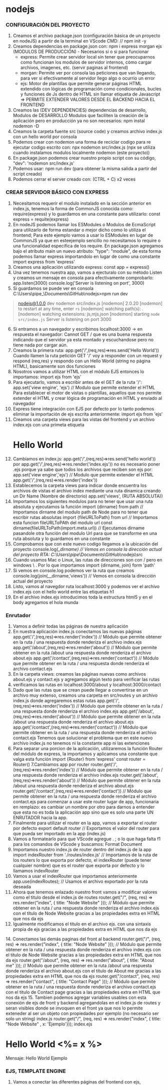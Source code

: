 # nodejs
### CONFIGURACIÓN DEL PROYECTO

1. Creamos el archivo package.json (configuración básica de un proyecto en nodeJS) a partir de la terminal en VScode CMD: // npm init -y
2. Creamos dependencias en package.json con: npm i express morgan ejs
    (MODULOS DE PRODUCCIÓN) - Necesarios si o si para funcionar
    - express: Permite crear servidor local sin tener que preocuparnos como funcionan los modulos de servidor internos, cómo cargar archivos, imagenes, etc. (servir paginas al frontend)
    - morgan: Permite ver por consola las peticiones que van llegando, para ver si efectivamente al servidor llego algo o ocurrio un error
    - ejs: Motor de plantillas que permite generar páginas HTML extendido con lógicas de programación como condicionales, bucles y funciones de Js dentro de HTML sin llamar etiqueta de Javascript => PERMITE EXTENDER VALORES DESDE EL BACKEND HACIA EL FRONTEND
3. Creamos las (DEV DEPENDENCIES) dependencias de desarrollo, Modulos de DESARROLLO Modulos que faciliten la creación de la aplicación pero en producción ya no son necesarios: npm instal nodemon -D
4. Creamos la carpeta fuente src (source code) y creamos archivo index.js con un hello world por consola
5. Podemos crear con nodemon una forma de reciclar codigo para re ejecutar codigo escrito con: npx nodemon src/index.js (npx se utiliza cuando instalamos modulos localmente nodemon (este proyecto))
6. En package.json podemos crear nuestro propio script con su código, "dev": 'nodemon src/index.js'
7. Podemos usar: npm run dev (para obtener la misma salida a partir del script creado)
8. Podemos cerrar el server creado con: (CTRL + C) x2 veces

### CREAR SERVIDOR BÁSICO CON EXPRESS

1. Necesitamos requerir el modulo instalado en la sección anterior en index.js, tenemos la forma de CommonJS conocida como: require(express) y lo guardamos en una constante para utilizarlo:
const express = requite(express)
2. En nodeJS podemos llamar los ESModules o Modulos de EcmaScript para utilizarlo de forma estandar o mejor dicho como lo utiliza el frontend; 
Para este ejemplo vamos a usar lo ESModules en lugar de CommonJS ya que en esteejemplo sencillo no necesitamos lo require o una funcionalidad especifica de los require.
En package.json agregamos bajo el atributo main un nuevo atributo: 
"type": "module", 
de esta forma podemos llamar express importandolo en lugar de como una constante
import express from 'express'
3. Creamos una aplicación utilizando express: const app = express()
4. Una vez tenemos nuestra app, vamos a ejecturalo con su método Listen y creamos un mensaje en consola para efectivamente comprobarlo: 
app.listen(3000)
console.log('Server is listening on port', 3000)
5. Si guardamos se puede ver en consola 
C:\Users\pipe_\Documents\GitHub\nodejs>npm run dev
> nodejs@1.0.0 dev
> nodemon src/index.js
[nodemon] 2.0.20
[nodemon] to restart at any time, enter `rs`
[nodemon] watching path(s): *.*
[nodemon] watching extensions: js,mjs,json
[nodemon] starting `node src/index.js`
Server is listening on port 3000
6. Si entramos a un navegador y escribimos localhost:3000 -> en respuesta el navegador: 
Cannot GET /
que es una buena respuesta indicando que el servidor ya esta montado y escuchandose pero no tiene nada por cargar aún.
7. Creamos la primera ruta:
app.get('/',(req,res)=>res.send('Hello World'))
Cuando llamen la ruta petición GET '/' voy a responder con un request y respond (req,res) y respondo con un Hello World (string no página HTML), basicamente son dos funciones
8. Nosotros vamos a utilizar HTML con el módulo EJS entonces lo importamos:
import ejs from 'ejs'
9. Para ejecutarlo, vamos a escribir antes de el GET de la ruta '/':
app.set('view engine', 'ejs') // Modulo que permite extender el HTML
Para establecer el motor de vistas o plantillas, aquellos que nos permite extender el HTML y crear lógica de programación en HTML y enviado al navegador
10. Express tiene integración con EJS por defecto por lo tanto podemos eliminar la importación de ejs escrita anteriormente: import ejs from 'ejs'
11. Creamos una carpeta views para las vistas del frontend y un archivo index.ejs con una primeta etiqueta <h1>Hello World</h1>
12. Cambiamos en index.js: app.get('/',(req,res)=>res.send('hello world'))  por 
app.get('/',(req,res)=>res.render('index.ejs')) 
no es necesario poner .ejs porque ya sabe que todos los archivos que reciben son ejs por: app.set('view engine','ejs') // Modulo que permite extender el HTML
app.get('/',(req,res)=>res.render('index')) 
13. Establecemos la carpeta views para indicar donde encuentra los archivos de vistas el archivo index mediante una ruta dinamica creando un Dir Name (Nombre de directorio)
app.set('views', (RUTA ABSOLUTA))
14. Importamos los siguientes modulos para no tener que usar una ruta absoluta y ejecutamos la función
import {dirname} from path // Importamos dirname del modulo path de Node para no tener que escribir rutas absolutas
import {fileURLToPath} from url // Importamos esta funcion fileURLToPAth del modulo url
const dirname(fileURLToPath(import.meta.url)) // Ejecutamos dirname pasandole otra función del modulo Url para que se transforme en una ruta absoluta y lo guardamos en una constante
15. Comprobamos que con este nuevo codigo llegamos a la ubicación del proyecto
console.log(__dirname) // Vemos en consola la dirección actual del proyecto
RTA: C:\Users\pipe_\Documents\GitHub\nodejs\src
16. Cuando usamos Mac o Linux, las rutas de direcciones son con / pero en windows \ . 
Por lo que importamos import {dirname, join} form 'path'
17. Si vemos en console.log podemos ver la ruta que creamos
console.log(join(__dirname,'views')) // Vemos en consola la dirección actual del proyecto
18. Listo, vamos al navegdor ruta localhost:3000 y podemos ver el archivo index.ejs con el hello world entre las etiquetas h1
19. En el archivo index.ejs introducimos toda la estructura html5 y en el body agregamos el hola munda

### Enrutador

1. Vamos a definir todas las páginas de nuestra aplicación
2. En nuestra aplicación index.js conectamos las nuevas páginas 
app.get('/',(req,res)=>res.render('index')) // Módulo que permite obtener en la ruta / una respuesta donde renderiza el archivo index.ejs
app.get('/about',(req,res)=>res.render('about')) // Módulo que permite obtener en la ruta /about una respuesta donde renderiza el archivo about.ejs
app.get('/contact',(req,res)=>res.render('contact')) // Módulo que permite obtener en la ruta / una respuesta donde renderiza el archivo contact.ejs
3. En la carpeta views: creamos las páginas nuevas como archivos about.ejs y contact.ejs y agregamos algún texto para verificar las rutas
4. verificamos las rutas en localhost:3000/about y localhost:3000/contact
5. Dado que las rutas que se crean puede llegar a convertirse en un archivo muy extenso, creamos una carpeta en src/routes y un archivo index.js donde agregaremos estas rutas
app.get('/',(req,res)=>res.render('index')) // Módulo que permite obtener en la ruta / una respuesta donde renderiza el archivo index.ejs
app.get('/about',(req,res)=>res.render('about')) // Módulo que permite obtener en la ruta /about una respuesta donde renderiza el archivo about.ejs
app.get('/contact',(req,res)=>res.render('contact')) // Módulo que permite obtener en la ruta / una respuesta donde renderiza el archivo contact.ejs
Tenemos que solucionar el problema que en este nuevo archivo index.js no tenemos ni la constante app ni las extenciones
6. Para separar una porcion de la aplicación, utilizaremos la función Router del módulo de express, la importamos y aplicamos una constante que valga esta función
import {Router} from 'express'
const router = Router()
7.Cambiamos app por router
router.get('/',(req,res)=>res.render('index')) // Módulo que permite obtener en la ruta / una respuesta donde renderiza el archivo index.ejs
router.get('/about',(req,res)=>res.render('about')) // Módulo que permite obtener en la ruta /about una respuesta donde renderiza el archivo about.ejs
router.get('/contact',(req,res)=>res.render('contact')) // Módulo que permite obtener en la ruta / una respuesta donde renderiza el archivo contact.ejs
para comenzar a usar este router lugar de app, funcionaria en remplazo: es cambiar un nombre por otro para darnos a entender que esta no es toda la aplicación app sino que es solo una parte UN ENRUTADOR hacia la app.
8. Finalmente para utilizar el router en la app, vamos a exportar el router por defecto
export default router // Exportamos el valor del router para que pueda ser importado en la app (index.js)
9. Vamos a formatearlo para que VScode agregue . ; o lo que haga falta
f1 para los comandos de VScode y buscamos: Format Document
10. Importamos nuestro index.js de router dentro del index.js de la app
import indexRouter from './routes/index.js' // Importamos de la ruta de los routers lo que exporta por defecto, el indexRouter (puede tener cualquier nombre) que es el router que exporta por defecto y lo llamamos indexRouter
11. Vamos a usar el indexRouter que importamos anteriormente
app.use(indexRoutes); // Usamos el archivo exportado por la ruta deseada
12. Ahora que tenemos enlazado nuestro front vamos a modificar valores como el titulo desde el index.js de routes
router.get("/", (req, res) => res.render("index", { title: "Node Website" })); // Módulo que permite obtener en la ruta / una respuesta donde renderiza el archivo index.ejs con el titulo de Node Website gracias a las propiedades extra en HTML que nos da ejs
13. Igualmente modificamos el titulo en el archivo ejs. con una sintaxis propia de ejs gracias a las propiedades extra en HTML que nos da ejs
<title><%= title %></title>  <!-- Lenguaje propio de ejs para dar la propiedad extra a HTML tipo Js para utilizar el valor de title del index.js de routes pasando un dato desde el backend al frontend -->
14. Conectamos las demás paginas del front al backend 
router.get("/", (req, res) => res.render("index", { title: "Node Website" })); // Módulo que permite obtener en la ruta / una respuesta donde renderiza el archivo index.ejs con el titulo de Node Website gracias a las propiedades extra en HTML que nos da ejs
router.get("/about", (req, res) => res.render("about", { title: "About me" })); // Módulo que permite obtener en la ruta /about una respuesta donde renderiza el archivo about.ejs con el titulo de About me gracias a las propiedades extra en HTML que nos da ejs
router.get("/contact", (req, res) => res.render("contact", { title: "Contact Page" })); // Módulo que permite obtener en la ruta / una respuesta donde renderiza el archivo contact.ejs con el titulo de Contact page gracias a las propiedades extra en HTML que nos da ejs
15. Tambien podemos agregar variables usables con esta conexión de ejs de front y backend agregandolas en el index.js de routes y seran visibles donde se invoquen en el front ya que nos lo permite exteneder al ser un objeto con propiedades por ejemplo (no necesario ser solo un string)
index.js
    router.get("/", (req, res) => res.render("index", { title: "Node Website" , x: 'Ejemplo'}));
index.ejs
    <h1>Hello World <%= x %></h1>
Mensaje: Hello World Ejemplo

### EJS, TEMPLATE ENGINE

1. Vamos a conectar las diferentes páginas del frontend con ejs,